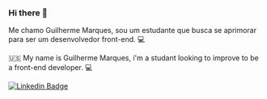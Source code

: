 ### Hi there 👋

Me chamo Guilherme Marques, sou um estudante que busca se aprimorar para ser um desenvolvedor front-end. :computer:

:us: My name is Guilherme Marques, i'm a studant looking to improve to be a front-end developer. :computer:

[![Linkedin Badge](https://img.shields.io/badge/-Guilherme%20Marques-6633cc?style=flat-square&logo=Linkedin&logoColor=white&link=https://www.linkedin.com/in/guilherme-marques-9693ab18a/)](https://www.linkedin.com/in/guilherme-marques-9693ab18a/)

<!--
**gui13info/gui13info** is a ✨ _special_ ✨ repository because its `README.md` (this file) appears on your GitHub profile.

Here are some ideas to get you started:

- 🔭 I’m currently working on ...
- 🌱 I’m currently learning ...
- 👯 I’m looking to collaborate on ...
- 🤔 I’m looking for help with ...
- 💬 Ask me about ...
- 📫 How to reach me: ...
- 😄 Pronouns: ...
- ⚡ Fun fact: ...
-->
